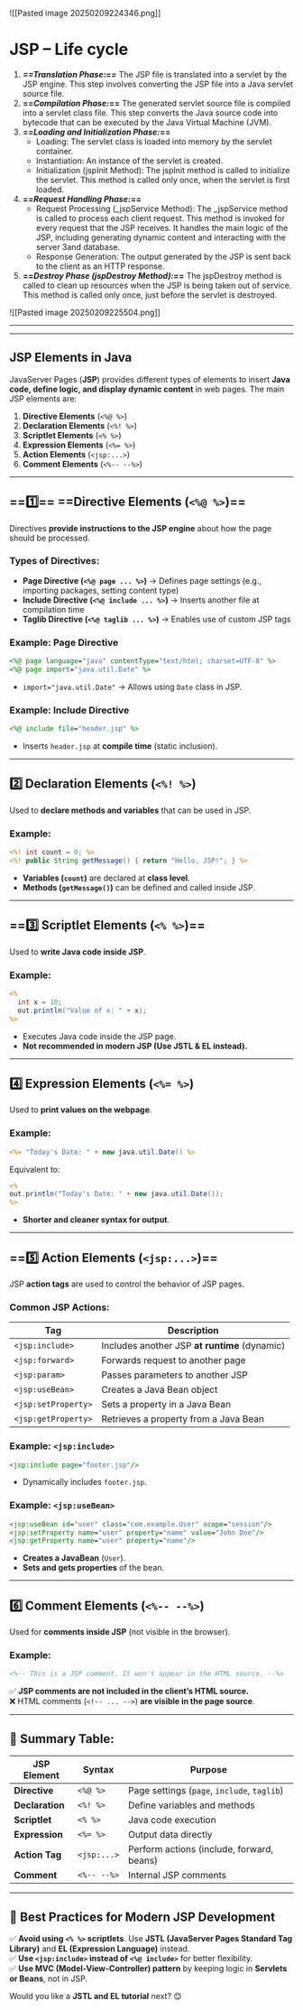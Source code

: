 
![[Pasted image 20250209224346.png]]

# JSP – Life cycle

1. ***==Translation Phase:==*** The JSP file is translated into a servlet by the JSP engine. This step involves converting the JSP file into a Java servlet source file. 
2. **==*Compilation Phase:*==** The generated servlet source file is compiled into a servlet class file. This step converts the Java source code into bytecode that can be executed by the Java Virtual Machine (JVM).
3. **==*Loading and Initialization Phase:*==** 
	- Loading: The servlet class is loaded into memory by the servlet container. 
	- Instantiation: An instance of the servlet is created.
	- Initialization (jspInit Method): The jspInit method is called to initialize the servlet. This method is called only once, when the servlet is first loaded.
4. **==*Request Handling Phase:*==** 
	- Request Processing (_jspService Method): The _jspService method is called to process each client request. This method is invoked for every request that the JSP receives. It handles the main logic of the JSP, including generating dynamic content and interacting with the server 3and database.
	- Response Generation: The output generated by the JSP is sent back to the client as an HTTP response.
5. **==*Destroy Phase (jspDestroy Method):*==** The jspDestroy method is called to clean up resources when the JSP is being taken out of service. This method is called only once, just before the servlet is destroyed.


![[Pasted image 20250209225504.png]]


<hr><hr>


## **JSP Elements in Java**

JavaServer Pages (**JSP**) provides different types of elements to insert **Java code, define logic, and display dynamic content** in web pages. The main JSP elements are:

1. **Directive Elements** (`<%@ %>`)
2. **Declaration Elements** (`<%! %>`)
3. **Scriptlet Elements** (`<% %>`)
4. **Expression Elements** (`<%= %>`)
5. **Action Elements** (`<jsp:...>`)
6. **Comment Elements** (`<%-- --%>`)

---

## ==**1️⃣== ==Directive Elements (`<%@ %>`)**==

Directives **provide instructions to the JSP engine** about how the page should be processed.

### **Types of Directives:**

- **Page Directive (`<%@ page ... %>`)** → Defines page settings (e.g., importing packages, setting content type)
- **Include Directive (`<%@ include ... %>`)** → Inserts another file at compilation time
- **Taglib Directive (`<%@ taglib ... %>`)** → Enables use of custom JSP tags

### **Example: Page Directive**

```jsp
<%@ page language="java" contentType="text/html; charset=UTF-8" %>
<%@ page import="java.util.Date" %>
```

- `import="java.util.Date"` → Allows using `Date` class in JSP.

### **Example: Include Directive**

```jsp
<%@ include file="header.jsp" %>
```

- Inserts `header.jsp` at **compile time** (static inclusion).

---

## **2️⃣ Declaration Elements (`<%! %>`)**

Used to **declare methods and variables** that can be used in JSP.

### **Example:**

```jsp
<%! int count = 0; %>
<%! public String getMessage() { return "Hello, JSP!"; } %>
```

- **Variables (`count`)** are declared at **class level**.
- **Methods (`getMessage()`)** can be defined and called inside JSP.

---

## ==**3️⃣ Scriptlet Elements (`<% %>`)**==

Used to **write Java code inside JSP**.

### **Example:**

```jsp
<%
  int x = 10;
  out.println("Value of x: " + x);
%>
```

- Executes Java code inside the JSP page.
- **Not recommended in modern JSP (Use JSTL & EL instead).**

---

## **4️⃣ Expression Elements (`<%= %>`)**

Used to **print values on the webpage**.

### **Example:**

```jsp
<%= "Today's Date: " + new java.util.Date() %>
```

Equivalent to:

```jsp
<%
out.println("Today's Date: " + new java.util.Date());
%>
```

- **Shorter and cleaner syntax for output**.

---

## ==**5️⃣ Action Elements (`<jsp:...>`)**==

JSP **action tags** are used to control the behavior of JSP pages.

### **Common JSP Actions:**

|Tag|Description|
|---|---|
|`<jsp:include>`|Includes another JSP **at runtime** (dynamic)|
|`<jsp:forward>`|Forwards request to another page|
|`<jsp:param>`|Passes parameters to another JSP|
|`<jsp:useBean>`|Creates a Java Bean object|
|`<jsp:setProperty>`|Sets a property in a Java Bean|
|`<jsp:getProperty>`|Retrieves a property from a Java Bean|

### **Example: `<jsp:include>`**

```jsp
<jsp:include page="footer.jsp"/>
```

- Dynamically includes `footer.jsp`.

### **Example: `<jsp:useBean>`**

```jsp
<jsp:useBean id="user" class="com.example.User" scope="session"/>
<jsp:setProperty name="user" property="name" value="John Doe"/>
<jsp:getProperty name="user" property="name"/>
```

- **Creates a JavaBean** (`User`).
- **Sets and gets properties** of the bean.

---

## **6️⃣ Comment Elements (`<%-- --%>`)**

Used for **comments inside JSP** (not visible in the browser).

### **Example:**

```jsp
<%-- This is a JSP comment. It won't appear in the HTML source. --%>
```

✅ **JSP comments are not included in the client’s HTML source.**  
❌ HTML comments (`<!-- ... -->`) **are visible in the page source**.

---

## **🎯 Summary Table:**

|JSP Element|Syntax|Purpose|
|---|---|---|
|**Directive**|`<%@ %>`|Page settings (`page`, `include`, `taglib`)|
|**Declaration**|`<%! %>`|Define variables and methods|
|**Scriptlet**|`<% %>`|Java code execution|
|**Expression**|`<%= %>`|Output data directly|
|**Action Tag**|`<jsp:...>`|Perform actions (include, forward, beans)|
|**Comment**|`<%-- --%>`|Internal JSP comments|

---

## **🚀 Best Practices for Modern JSP Development**

✅ **Avoid using `<% %>` scriptlets**. Use **JSTL (JavaServer Pages Standard Tag Library)** and **EL (Expression Language)** instead.  
✅ **Use `<jsp:include>` instead of `<%@ include>`** for better flexibility.  
✅ **Use MVC (Model-View-Controller) pattern** by keeping logic in **Servlets or Beans**, not in JSP.

Would you like a **JSTL and EL tutorial** next? 😊